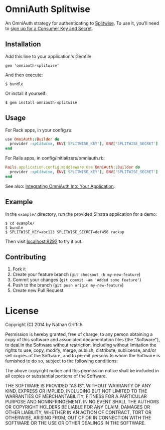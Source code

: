 # OmniAuth Splitwise

An OmniAuth strategy for authenticating to [Splitwise](http://www.splitwise.com). To use it, you'll need to [sign up for a Consumer Key and Secret](https://secure.splitwise.com/oauth_clients).

## Installation

Add this line to your application's Gemfile:

    gem 'omniauth-splitwise'

And then execute:

    $ bundle

Or install it yourself:

    $ gem install omniauth-splitwise

## Usage

For Rack apps, in your config.ru:

```ruby
use OmniAuth::Builder do
  provider :splitwise, ENV['SPLITWISE_KEY'], ENV['SPLITWISE_SECRET']
end
```

For Rails apps, in config/initializers/omniauth.rb:

```ruby
Rails.application.config.middleware.use OmniAuth::Builder do
  provider :splitwise, ENV['SPLITWISE_KEY'], ENV['SPLITWISE_SECRET']
end
```

See also: [Integrating OmniAuth Into Your Application](https://github.com/intridea/omniauth#integrating-omniauth-into-your-application).

## Example

In the `example/` directory, run the provided Sinatra application for a demo:

    $ cd example/
    $ bundle
    $ SPLITWISE_KEY=abc123 SPLITWISE_SECRET=def456 rackup

Then visit [localhost:9292](http://localhost:9292) to try it out.

## Contributing

1. Fork it
2. Create your feature branch (`git checkout -b my-new-feature`)
3. Commit your changes (`git commit -am 'Added some feature'`)
4. Push to the branch (`git push origin my-new-feature`)
5. Create new Pull Request

# License

Copyright (C) 2014 by Nathan Griffith

Permission is hereby granted, free of charge, to any person obtaining a copy of this software and associated documentation files (the "Software"), to deal in the Software without restriction, including without limitation the rights to use, copy, modify, merge, publish, distribute, sublicense, and/or sell copies of the Software, and to permit persons to whom the Software is furnished to do so, subject to the following conditions:

The above copyright notice and this permission notice shall be included in all copies or substantial portions of the Software.

THE SOFTWARE IS PROVIDED "AS IS", WITHOUT WARRANTY OF ANY KIND, EXPRESS OR IMPLIED, INCLUDING BUT NOT LIMITED TO THE WARRANTIES OF MERCHANTABILITY, FITNESS FOR A PARTICULAR PURPOSE AND NONINFRINGEMENT. IN NO EVENT SHALL THE AUTHORS OR COPYRIGHT HOLDERS BE LIABLE FOR ANY CLAIM, DAMAGES OR OTHER LIABILITY, WHETHER IN AN ACTION OF CONTRACT, TORT OR OTHERWISE, ARISING FROM, OUT OF OR IN CONNECTION WITH THE SOFTWARE OR THE USE OR OTHER DEALINGS IN THE SOFTWARE.